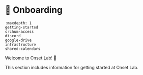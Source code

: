 # 👋 Onboarding

```{toctree}
:maxdepth: 1
getting-started
crchum-access
discord
google-drive
infrastructure
shared-calendars
```

Welcome to Onset Lab! 🌟

This section includes information for getting started at Onset Lab.
